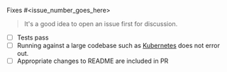 Fixes #<issue_number_goes_here>

> It's a good idea to open an issue first for discussion.

- [ ] Tests pass
- [ ] Running against a large codebase such as [Kubernetes](https://github.com/kubernetes/kubernetes) does not error out.
- [ ] Appropriate changes to README are included in PR